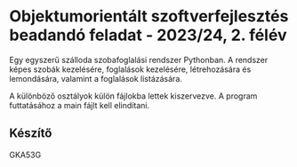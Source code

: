 # Objektumorientált szoftverfejlesztés beadandó feladat - 2023/24, 2. félév

Egy egyszerű szálloda szobafoglalási rendszer Pythonban. A rendszer képes szobák kezelésére,
foglalások kezelésére, létrehozására és lemondására, valamint a foglalások listázására.

A különböző osztályok külön fájlokba lettek kiszervezve. A program futtatásához a main fájlt kell elindítani.
## Készítő

GKA53G